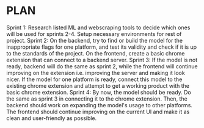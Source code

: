 # PLAN


Sprint 1: Research listed ML and webscraping tools to decide which ones will be used for sprints 2-4. Setup necessary environments for rest of project.
Sprint 2: On the backend, try to find or build the model for the inappropriate flags for one platform, and test its validity and check if it is up to the standards of the project. On the frontend, create a basic chrome extension that can connect to a backend server.
Sprint 3: If the model is not ready, backend will do the same as sprint 2, while the frontend will continue improving on the extension i.e. improving the server and making it look nicer. If the model for one platform is ready, connect this model to the existing chrome extension and attempt to get a working product with the basic chrome extension.
Sprint 4: By now, the model should be ready. Do the same as sprint 3 in connecting it to the chrome extension. Then, the backend should work on expanding the model's usage to other platforms. The frontend should continue improving on the current UI and make it as clean and user-friendly as possible.
